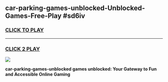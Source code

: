 
## car-parking-games-unblocked-Unblocked-Games-Free-Play #sd6iv
<h3>
<a href="https://us.freeplayer.one?title=car-parking-games-unblocked&ref=9M">CLICK TO PLAY</a></h3>
<hr>

<h3>
<a href="https://us.freeplayer.one?title=car-parking-games-unblocked&ref=9M">CLICK 2 PLAY</a>
  
</h3>

<a href="https://us.freeplayer.one?title=car-parking-games-unblocked&ref=9M"><img src="https://clearcache.store/games.png"></a>


**car-parking-games-unblocked games unblocked: Your Gateway to Fun and Accessible Online Gaming**
